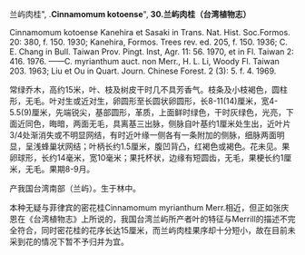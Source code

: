 兰屿肉桂",
.**Cinnamomum kotoense**",
**30.兰屿肉桂（台湾植物志）**

Cinnamomum kotoense Kanehira et Sasaki in Trans. Nat. Hist. Soc.Formos. 20: 380, f. 150. 1930; Kanehira, Formos. Trees rev. ed. 205, f. 150. 1936; C. E. Chang in Bull. Taiwan Prov. Pingt. Inst, Agr. 11: 56. 1970, et in Fl. Taiwan 2: 416. 1976. ——C. myrianthum auct. non Merr., H. L. Li, Woody Fl. Taiwan 203. 1963; Liu et Ou in Quart. Journ. Chinese Forest. 2 (3): 5. f. 4. 1969.

常绿乔木，高约15米，叶、枝及树皮干时几不具芳香气。枝条及小枝褐色，圆柱形，无毛。叶对生或近对生，卵圆形至长圆状卵圆形，长8-11(14)厘米，宽4-5.5(9)厘米，先端锐尖，基部圆形，革质，上面鲜时绿色，干时灰绿色，光亮，下面近同色，晦暗，两面无毛，具离基三出脉，侧脉自叶基约1厘米处生出，近叶片3/4处渐消失或不明显网结，有时近叶缘一侧各有一条附加的侧脉，细脉两面明显，呈浅蜂巢状网结；叶柄长约1.5厘米，腹凹背凸，红褐色或褐色。花未见。果卵球形，长约14毫米，宽10毫米；果托杯状，边缘有短圆齿，无毛，果梗长约1厘米，无毛。果期8-9月。

产我国台湾南部（兰屿）。生于林中。

本种无疑与菲律宾的密花桂Cinnamomum myrianthum Merr.相近，但正如张庆恩在《台湾植物志》上所说的，我国台湾兰屿所产者叶的特征与Merrill的描述不完全符合，同时密花桂的花序长达15厘米，而兰屿肉桂果序却十分短小，故在目前未采到花的情况下暂不予归并为宜。

